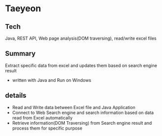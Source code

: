 # Taeyeon
## Tech
Java, REST API, Web page analysis(DOM traversing), read/write excel files

## Summary
Extract specific data from excel and updates them based on search engine result
- written with Java and Run on Windows

## details
- Read and Write data between Excel file and Java Application
- Connect to Web Search engine and search information based on data read from Excel automatically
- Retrieve information(DOM Traversing) from Search engine result and process them for specific purpose
